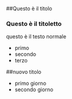 ﻿##Questo è il titolo

### Questo è il titoletto

questo è il testo normale


 * primo
 * secondo
 * terzo

##nuovo titolo

* primo giorno
* secondo giorno


